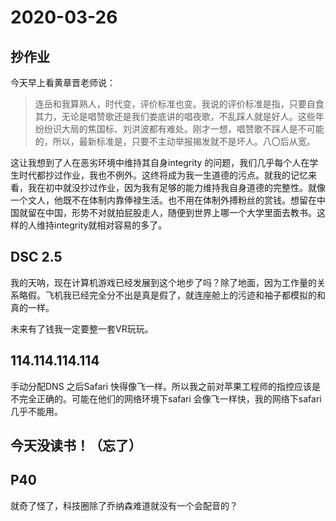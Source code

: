 # 2020-03-26
## 抄作业

今天早上看黄章晋老师说：

> 连岳和我算熟人，时代变，评价标准也变。我说的评价标准是指，只要自食其力，无论是唱赞歌还是我们娄底讲的唱夜歌，不乱踩人就是好人。这些年纷纷识大局的焦国标、刘洪波都有难处。刚才一想，唱赞歌不踩人是不可能的，所以，最新标准是，只要不主动举报揭发就不是坏人。八〇后从宽。

这让我想到了人在恶劣环境中维持其自身integrity 的问题，我们几乎每个人在学生时代都抄过作业，我也不例外。这终将成为我一生道德的污点。就我的记忆来看，我在初中就没抄过作业，因为我有足够的能力维持我自身道德的完整性。就像一个文人，他既不在体制内靠俸禄生活。也不用在体制外搏粉丝的赏钱。想留在中国就留在中国，形势不对就拍屁股走人，随便到世界上哪一个大学里面去教书。这样的人维持integrity就相对容易的多了。

## DSC 2.5

我的天呐，现在计算机游戏已经发展到这个地步了吗？除了地面，因为工作量的关系略假。飞机我已经完全分不出是真是假了，就连座舱上的污迹和袖子都模拟的和真的一样。

未来有了钱我一定要整一套VR玩玩。

## 114.114.114.114

手动分配DNS 之后Safari 快得像飞一样。所以我之前对苹果工程师的指控应该是不完全正确的。可能在他们的网络环境下safari 会像飞一样快，我的网络下safari 几乎不能用。

## 今天没读书！（忘了）

## P40



就奇了怪了，科技圈除了乔纳森难道就没有一个会配音的？

